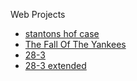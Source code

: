 Web Projects

<ul>
    <li><a href="stantons_hof_case/index.html" target="_blank">stantons hof case</a></li>
    <li><a href="the_fall_of_the_yankees/index.html" target="_blank">The Fall Of The Yankees</a></li>
    <li><a href="the_infamous_28-3/index.html" target="_blank"> 28-3</a></li>
    <li><a href="28-3_extended/index.html" target="_blank"> 28-3 extended</a></li>
</ul>
